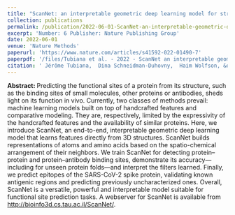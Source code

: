 ```yaml
---
title: "ScanNet: an interpretable geometric deep learning model for structure-based protein binding site prediction"
collection: publications
permalink: /publication/2022-06-01-ScanNet-an-interpretable-geometric-deep-learning-model-for-structure-based-protein-binding-site-prediction
excerpt: 'Number: 6 Publisher: Nature Publishing Group'
date: 2022-06-01
venue: 'Nature Methods'
paperurl: 'https://www.nature.com/articles/s41592-022-01490-7'
paperpdf: '/files/Tubiana et al. - 2022 - ScanNet an interpretable geometric deep learning .pdf'
citation: ' Jérôme Tubiana,  Dina Schneidman-Duhovny,  Haim Wolfson, &quot;ScanNet: an interpretable geometric deep learning model for structure-based protein binding site prediction.&quot; Nature Methods, 2022.'
---
```

<b> Abstract: </b>Predicting the functional sites of a protein from its structure, such as the binding sites of small molecules, other proteins or antibodies, sheds light on its function in vivo. Currently, two classes of methods prevail: machine learning models built on top of handcrafted features and comparative modeling. They are, respectively, limited by the expressivity of the handcrafted features and the availability of similar proteins. Here, we introduce ScanNet, an end-to-end, interpretable geometric deep learning model that learns features directly from 3D structures. ScanNet builds representations of atoms and amino acids based on the spatio-chemical arrangement of their neighbors. We train ScanNet for detecting protein–protein and protein–antibody binding sites, demonstrate its accuracy—including for unseen protein folds—and interpret the filters learned. Finally, we predict epitopes of the SARS-CoV-2 spike protein, validating known antigenic regions and predicting previously uncharacterized ones. Overall, ScanNet is a versatile, powerful and interpretable model suitable for functional site prediction tasks. A webserver for ScanNet is available from http://bioinfo3d.cs.tau.ac.il/ScanNet/.
